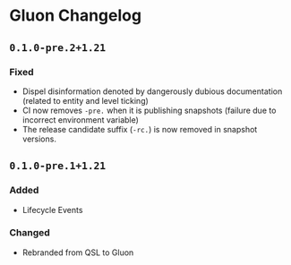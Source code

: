 # Gluon Changelog

## `0.1.0-pre.2+1.21`
### Fixed
 - Dispel disinformation denoted by dangerously dubious documentation (related to entity and level ticking)
 - CI now removes `-pre.` when it is publishing snapshots (failure due to incorrect environment variable)
 - The release candidate suffix (`-rc.`) is now removed in snapshot versions.

## `0.1.0-pre.1+1.21`
### Added
 - Lifecycle Events
### Changed
 - Rebranded from QSL to Gluon
